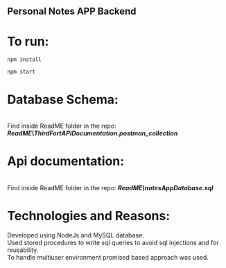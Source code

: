 ## Personal Notes APP Backend

# To run:

 `npm install`

`npm start`

# Database Schema:
<br> Find inside ReadME folder in the repo: ***ReadME\ThirdFortAPIDocumentation.postman_collection***


# Api documentation:
<br> Find inside ReadME folder in the repo: ***ReadME\notesAppDatabase.sql***


# Technologies and Reasons: 
Developed using NodeJs and MySQL database.<br>
Used stored procedures to write sql queries to avoid sql injections and for reusability.<br>
To handle multiuser environment promised based approach was used.


